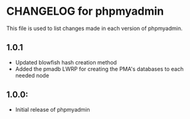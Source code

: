 # CHANGELOG for phpmyadmin

This file is used to list changes made in each version of phpmyadmin.

## 1.0.1

* Updated blowfish hash creation method
* Added the pmadb LWRP for creating the PMA's databases to each needed node

## 1.0.0:

* Initial release of phpmyadmin
